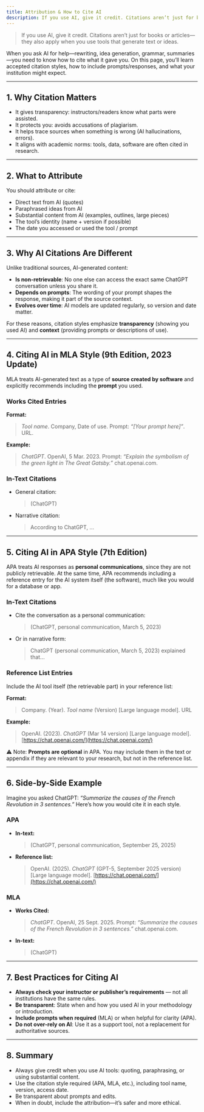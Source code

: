 ```yaml
---
title: Attribution & How to Cite AI
description: If you use AI, give it credit. Citations aren’t just for books or articles—they also apply when you use tools that generate text or ideas.
---
```


> If you use AI, give it credit. Citations aren’t just for books or articles—they also apply when you use tools that generate text or ideas.

When you ask AI for help—rewriting, idea generation, grammar, summaries—you need to know how to cite what it gave you. On this page, you’ll learn accepted citation styles, how to include prompts/responses, and what your institution might expect.

---

## 1. Why Citation Matters

- It gives transparency: instructors/readers know what parts were assisted.
- It protects you: avoids accusations of plagiarism.
- It helps trace sources when something is wrong (AI hallucinations, errors).
- It aligns with academic norms: tools, data, software are often cited in research.

---

## 2. What to Attribute

You should attribute or cite:

- Direct text from AI (quotes)
- Paraphrased ideas from AI
- Substantial content from AI (examples, outlines, large pieces)
- The tool’s identity (name + version if possible)
- The date you accessed or used the tool / prompt

---

## 3. Why AI Citations Are Different

Unlike traditional sources, AI-generated content:

* **Is non-retrievable**: No one else can access the exact same ChatGPT conversation unless you share it.
* **Depends on prompts**: The wording of your prompt shapes the response, making it part of the source context.
* **Evolves over time**: AI models are updated regularly, so version and date matter.

For these reasons, citation styles emphasize **transparency** (showing you used AI) and **context** (providing prompts or descriptions of use).

---

## 4. Citing AI in MLA Style (9th Edition, 2023 Update)

MLA treats AI-generated text as a type of **source created by software** and explicitly recommends including the **prompt** you used.

### Works Cited Entries

**Format:**

> *Tool name*. Company, Date of use. Prompt: *“\[Your prompt here]”*. URL.

**Example:**

> *ChatGPT*. OpenAI, 5 Mar. 2023. Prompt: *“Explain the symbolism of the green light in The Great Gatsby.”* chat.openai.com.

### In-Text Citations

* General citation:

  > (ChatGPT)

* Narrative citation:

  > According to ChatGPT, …

---

## 5. Citing AI in APA Style (7th Edition)

APA treats AI responses as **personal communications**, since they are not publicly retrievable. At the same time, APA recommends including a reference entry for the AI system itself (the software), much like you would for a database or app.

### In-Text Citations

* Cite the conversation as a personal communication:

  > (ChatGPT, personal communication, March 5, 2023)

* Or in narrative form:

  > ChatGPT (personal communication, March 5, 2023) explained that…

### Reference List Entries

Include the AI tool itself (the retrievable part) in your reference list:

**Format:**

> Company. (Year). *Tool name* (Version) \[Large language model]. URL

**Example:**

> OpenAI. (2023). *ChatGPT* (Mar 14 version) \[Large language model]. [https://chat.openai.com/](https://chat.openai.com/)

⚠️ Note: **Prompts are optional** in APA. You may include them in the text or appendix if they are relevant to your research, but not in the reference list.

---

## 6. Side-by-Side Example

Imagine you asked ChatGPT: *“Summarize the causes of the French Revolution in 3 sentences.”* Here’s how you would cite it in each style.

### APA

* **In-text:**

  > (ChatGPT, personal communication, September 25, 2025)
* **Reference list:**

  > OpenAI. (2025). *ChatGPT* (GPT-5, September 2025 version) \[Large language model]. [https://chat.openai.com/](https://chat.openai.com/)

### MLA

* **Works Cited:**

  > *ChatGPT*. OpenAI, 25 Sept. 2025. Prompt: *“Summarize the causes of the French Revolution in 3 sentences.”* chat.openai.com.
* **In-text:**

  > (ChatGPT)

---

## 7. Best Practices for Citing AI

* **Always check your instructor or publisher’s requirements** — not all institutions have the same rules.
* **Be transparent**: State when and how you used AI in your methodology or introduction.
* **Include prompts when required** (MLA) or when helpful for clarity (APA).
* **Do not over-rely on AI**: Use it as a support tool, not a replacement for authoritative sources.

---

## 8. Summary

- Always give credit when you use AI tools: quoting, paraphrasing, or using substantial content.
- Use the citation style required (APA, MLA, etc.), including tool name, version, access date.
- Be transparent about prompts and edits.
- When in doubt, include the attribution—it’s safer and more ethical.
